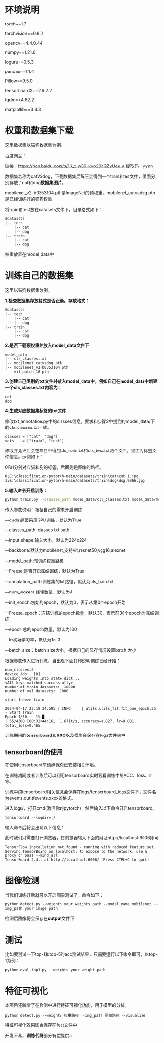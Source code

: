 # 环境说明

torch==1.7

torchvision==0.8.0

opencv==4.4.0.44

numpy==1.21.6

loguru==0.5.3

pandas==1.1.4

Pillow==9.5.0

tensorboardX==2.6.2.2

tqdm>=4.62.2

matplotlib==3.4.3

# 权重和数据集下载

这里数据集以猫狗数据集为例。

百度网盘：

链接：https://pan.baidu.com/s/1K_t-wB9-kvp29hQZyUau-A 
提取码：yypn 

数据集名称为catVSdog，下载数据集后解压会得到一个train和tes文件，里面分别存放了cat和dog**数据集图片**。

mobilenet_v2-b0353104.pth是ImageNet的预权重，mobilenet_catvsdog.pth是已经训练好的猫狗权重

将train和test放在datasets文件下，目录格式如下：

```
$datasets
|-- test
    |-- cat
    |-- dog
|-- train
    |-- cat
    |-- dog
```

权重放置在model_data中



# 训练自己的数据集

这里以猫狗数据集为例。

**1.检查数据集存放格式是否正确。存放格式：**

```
$datasets
|-- test
    |-- cat
    |-- dog
|-- train
    |-- cat
    |-- dog
```



**2.是否下载预权重并放入model_data文件下**

```
model_data
|-- cls_classes.txt
|-- mobilenet_catvsdog.pth
|-- mobilenet_v2-b0353104.pth
`-- vit-patch_16.pth

```

**3.创建自己类别的txt文件并放入model_data中，例如自己在model_data中新建一个cls_classes.txt内容为：**

```
cat
dog
```

**4.生成对应数据集标签的txt文件**

修改txt_annotation.py中的classes信息，要求和步骤3中提到的model_data/下的cls_classes.txt一致。

```
classes = ["cat", "dog"]
sets    = ["train", "test"]
```

修改并允许后会在项目中得到cls_train.txt和cls_test.txt两个文件。里面为标签文件信息。示例如下：

0和1分别对应猫和狗的标签，后面则是图像的路径。

```
0;E:\classification-pytorch-main/datasets/train\cat\cat.1.jpg
1;E:\classification-pytorch-main/datasets/train\dog\dog.9966.jpg
```

**5.输入命令开启训练：**

```bash
python train.py --classes_path model_data/cls_classes.txt model_data/mobilenet_v2-b0353104.pth --batch_size 16
```

传入参数说明：根据自己的需求开启训练

--cuda:是否采用GPU训练，默认为True

--classes_path: classes txt path

--input_shape:输入大小，默认为224x224

--backbone:默认为mobilenet,支持vit,resnet50,vgg16,alexnet

--model_path:预训练权重路径

--Freeze:是否开启冻结训练，默认为True

--annatation_path:训练集的txt路径，默认为cls_train.txt

--num_wokers:线程数量，默认为4

--init_epoch:初始的epoch，默认为0，表示从第0个epoch开始

--Freeze_epoch：冻结训练的epoch数量，默认30，表示前30个epoch为冻结训练

--epoch:总的epoch数量，默认为100

--lr:初始学习率，默认为1e-3

--batch_size：batch size大小，根据自己的显存情况设置batch 大小

根据参数传入进行训练，当出现下面打印说明训练已经开始：

```
num_classes:2
device_ids:  [0]
Loading weights into state dict...
<All keys matched successfully>
number of train datasets:  18000
number of val datasets:  2000

start freeze train

2024-04-17 22:19:34.595 | INFO     | utils.utils_fit:fit_one_epoch:25 - Start Train
Epoch 1/30:   1%|█                                                                                          | 55/4500 [00:32<44:16,  1.67it/s, accuracy=0.827, lr=0.001, total_loss=0.465]
```



训练期间的**tensorboard**和**ROC**以及模型会保存在logs文件夹中

## tensorboard的使用

在使用tensorboard前请确保你已安装相关环境。

在训练期间或者训练后可以利用tensorboard实时观看训练中的ACC、loss、lr等。

训练中的tensorboard相关信息会保存在logs/tensorboard_logs文件下，文件名为events.out.tfevents.xxxx的格式。

进入logs/，打开cmd(激活你的pytorch)，然后输入以下命令开启tensorboard。

```
tensorboard --logdir=./
```

输入命令后将会出现以下信息：

此时我们只需要打开浏览器，在浏览器输入下面的网址http://localhost:6006即可

```
TensorFlow installation not found - running with reduced feature set.
Serving TensorBoard on localhost; to expose to the network, use a proxy or pass --bind_all
TensorBoard 2.4.1 at http://localhost:6006/ (Press CTRL+C to quit)
```

# 图像检测

当我们训练好后就可以开启图像测试了，命令如下：

```
python detect.py --weights your weights path --model_name mobilenet --img_path your image path
```

检测后图像将会保存在**output**文件下



# 测试

比如要测试一下top-1和top-5的acc测试结果，只需要运行以下命令即可，以top-1为例：

```
python eval_top1.py --weights your weight path
```



# 特征可视化

本项目还新增了在检测中进行特征可视化功能，用于模型的分析。

```
python detect.py --weights 权重路径 --img_path 图像路径 --visualize
```

特征可视化效果图会保存在feat文件中



开发不易，**训练代码**部分有偿提供~ 